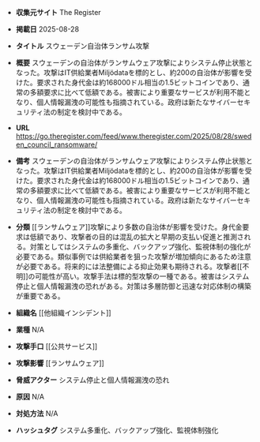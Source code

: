 - **収集元サイト**
The Register

- **掲載日**
2025-08-28

- **タイトル**
スウェーデン自治体ランサム攻撃

- **概要**
スウェーデンの自治体がランサムウェア攻撃によりシステム停止状態となった。攻撃はIT供給業者Miljödataを標的とし、約200の自治体が影響を受けた。要求された身代金は約168000ドル相当の1.5ビットコインであり、通常の多額要求に比べて低額である。被害により重要なサービスが利用不能となり、個人情報漏洩の可能性も指摘されている。政府は新たなサイバーセキュリティ法の制定を検討中である。

- **URL**
https://go.theregister.com/feed/www.theregister.com/2025/08/28/sweden_council_ransomware/

- **備考**
スウェーデンの自治体がランサムウェア攻撃によりシステム停止状態となった。攻撃はIT供給業者Miljödataを標的とし、約200の自治体が影響を受けた。要求された身代金は約168000ドル相当の1.5ビットコインであり、通常の多額要求に比べて低額である。被害により重要なサービスが利用不能となり、個人情報漏洩の可能性も指摘されている。政府は新たなサイバーセキュリティ法の制定を検討中である。

- **分類**
[[ランサムウェア]]攻撃により多数の自治体が影響を受けた。身代金要求は低額であり、攻撃者の目的は混乱の拡大と早期の支払い促進と推測される。対策としてはシステムの多重化、バックアップ強化、監視体制の強化が必要である。類似事例では供給業者を狙った攻撃が増加傾向にあるため注意が必要である。将来的には法整備による抑止効果も期待される。攻撃者[[不明]]の可能性が高い。攻撃手法は標的型攻撃の一種である。被害はシステム停止と個人情報漏洩の恐れがある。対策は多層防御と迅速な対応体制の構築が重要である。

- **組織名**
[[他組織インシデント]]

- **業種**
N/A

- **攻撃手口**
[[公共サービス]]

- **攻撃影響**
[[ランサムウェア]]

- **脅威アクター**
システム停止と個人情報漏洩の恐れ

- **原因**
N/A

- **対処方法**
N/A

- **ハッシュタグ**
システム多重化、バックアップ強化、監視体制強化
